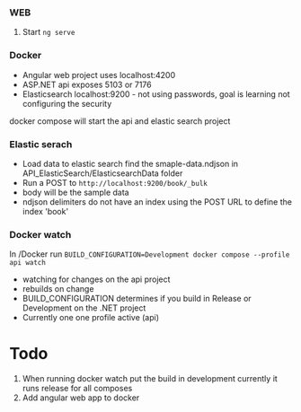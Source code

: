 ### WEB
1. Start ```ng serve```

### Docker
- Angular web project uses localhost:4200
- ASP.NET api exposes 5103 or 7176
- Elasticsearch localhost:9200 - not using passwords, goal is learning not configuring the security

docker compose will start the api and elastic search project

### Elastic serach
- Load data to elastic search find the smaple-data.ndjson in API_ElasticSearch/ElasticsearchData folder
- Run a POST to ```http://localhost:9200/book/_bulk```
- body will be the sample data
- ndjson delimiters do not have an index using the POST URL to define the index 'book'

### Docker watch
In /Docker run ```BUILD_CONFIGURATION=Development docker compose --profile api watch``` 
* watching for changes on the api project
* rebuilds on change
* BUILD_CONFIGURATION determines if you build in Release or Development on the .NET project
* Currently one one profile active (api)

# Todo
1. When running docker watch put the build in development currently it runs release for all composes
2. Add angular web app to docker
